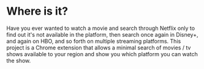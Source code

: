 # Where is it?

Have you ever wanted to watch a movie and search through Netflix only to find out it's not available in the platform, then search once again in Disney+, and again on HBO, and so forth on multiple streaming platforms. This project is a Chrome extension that allows a minimal search of movies / tv shows available to your region and show you which platform you can watch the show.
